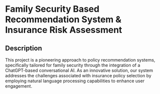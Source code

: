 # **Family Security Based Recommendation System & Insurance Risk Assessment**

## **Description**
This project is a pioneering approach to policy recommendation systems, specifically tailored for family security through the integration of a ChatGPT-based conversational AI. As an innovative solution, our system addresses the challenges associated with insurance policy selection by employing natural language processing capabilities to enhance user engagement. 
